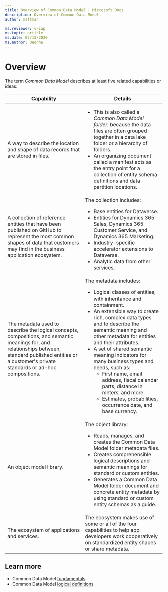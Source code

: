 ```yaml
---
title: Overview of Common Data Model | Microsoft Docs
description: Overview of Common Data Model.
author: msftman

ms.reviewer: v-iap
ms.topic: article
ms.date: 03/13/2020
ms.author: Deonhe
---
```


# Overview

The term *Common Data Model* describes at least five related capabilities or ideas:

Capability | Details
---|---
A way to describe the location and shape of data records that are stored in files.|  <UL><LI>This is also called a *Common Data Model folder*, because the data files are often grouped together in a data lake folder or a hierarchy of folders. </LI><LI>An organizing document called a manifest acts as the entry point for a collection of entity schema definitions and data partition locations.</LI></UL>
A collection of reference entities that have been published on GitHub to represent the most common shapes of data that customers may find in the business application ecosystem. | The collection includes:<UL><LI>Base entities for Dataverse.</LI><LI>Entities for Dynamics 365 Sales, Dynamics 365 Customer Service, and Dynamics 365 Marketing.</LI><LI>Industry-specific accelerator extensions to Dataverse.</LI><LI>Analytic data from other services.</LI></UL>
The metadata used to describe the logical concepts, compositions, and semantic meanings for, and relationships between, standard published entities or a customer's private standards or ad-hoc compositions. | The metadata includes: <ul><li>Logical classes of entities, with inheritance and containment.<li>An extensible way to create rich, complex data types and to describe the semantic meaning and other metadata for entities and their attributes.<li>A set of shared semantic meaning indicators for many business types and needs, such as:<ul><li>First name, email address, fiscal calendar parts, distance in meters, and more.<li>Estimates, probabilities, occurrence date, and base currency.</ul>
An object model library.| The object library:<ul><li>Reads, manages, and creates the Common Data Model folder metadata files.<li>Creates comprehensible logical descriptions and semantic meanings for standard or custom entities.<li>Generates a Common Data Model folder document and concrete entity metadata by using standard or custom entity schemas as a guide.</li></ul>
The ecosystem of applications and services. | The ecosystem makes use of some or all of the four capabilities to help app developers work cooperatively on standardized entity shapes or share metadata.

## Learn more

- Common Data Model [fundamentals](fundamentals.md)
- Common Data Model [logical definitions](logical-definitions.md)


